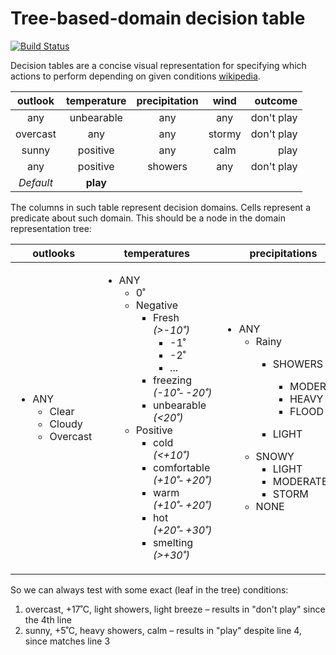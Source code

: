 # Tree-based-domain decision table
[![Build Status](https://travis-ci.com/askvortcov/decisiontable.svg?branch=master)](https://travis-ci.com/askvortcov/decisiontable)

Decision tables are a concise visual representation for specifying which actions to perform depending on given 
conditions [wikipedia](https://en.wikipedia.org/wiki/Decision_table). 

outlook	| temperature   | precipitation	| wind      | outcome
:------:|:-------------:|:-------------:|:---------:|-------:
any	    | unbearable	| any           | any	    | don't play
overcast| any	        | any	        | stormy	| don't play
sunny	| positive	    | any	        | calm	    | play
any	    | positive	    |  showers	    | any	    | don't play
_Default_                                           | **play**


The columns in such table represent decision domains. 
Cells represent a predicate about such domain. This should be a node in the domain representation tree:


<table>
<thead><tr>
    <th>    outlooks        </th>
    <th>    temperatures    </th>
    <th>    precipitations  </th>
    <th>    winds           </th>
</tr></thead>
<tbody><tr><td>

- ANY 
  * Clear
  * Cloudy
  * Overcast
</td><td>
  
- ANY                   
  * 0˚
  * Negative
    - Fresh _(>-10˚)_
      + -1˚
      + -2˚
      + ...     
    -  freezing _(-10˚&#8209;&nbsp;-20˚)_
    -  unbearable _(<20˚)_
  * Positive
    - cold _(<+10˚)_
    - comfortable _(+10˚&#8209;&nbsp;+20˚)_
    - warm _(+10˚&#8209;&nbsp;+20˚)_
    - hot _(+20˚&#8209;&nbsp;+30˚)_
    - smelting _(>+30˚)_
</td><td>

- ANY 
  * Rainy
    - SHOWERS

        + MODERATE
        + HEAVY
        + FLOOD  
    -  LIGHT           
  * SNOWY
    - LIGHT
    - MODERATE
    - STORM
  * NONE
</td><td>

- ANY
  * Calmy
    - Calm
    - Light air
  * Breeze
    - Light
    - Gentle
    - Moderate
    - Fresh
    - Strong
  * gale
    - moderate
    - fresh
    - Strong
  * Stormy
    - whole gale
    - Violent storm
    - Hurricane force
</td></tr></tbody></table>


So we can always test with some exact (leaf in the tree) conditions:

1. overcast, +17˚C, light showers, light breeze – results in "don't play" since the 4th line
2. sunny,  +5˚C, heavy showers, calm – results in "play" despite line 4, since matches line 3 
